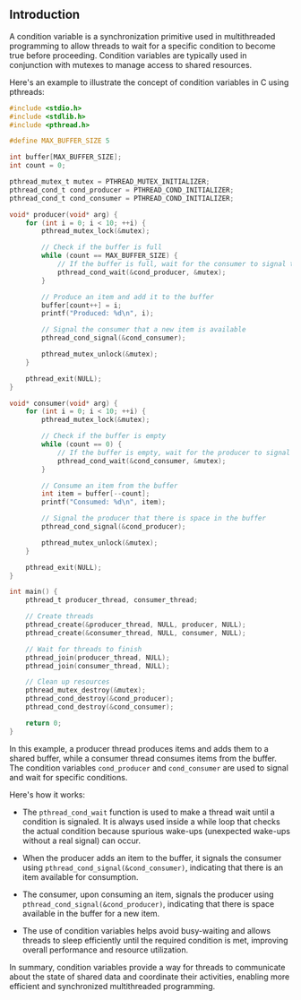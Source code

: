 ## Introduction
A condition variable is a synchronization primitive used in multithreaded programming to allow threads to wait for a specific condition to become true before proceeding. Condition variables are typically used in conjunction with mutexes to manage access to shared resources.

Here's an example to illustrate the concept of condition variables in C using pthreads:

```c
#include <stdio.h>
#include <stdlib.h>
#include <pthread.h>

#define MAX_BUFFER_SIZE 5

int buffer[MAX_BUFFER_SIZE];
int count = 0;

pthread_mutex_t mutex = PTHREAD_MUTEX_INITIALIZER;
pthread_cond_t cond_producer = PTHREAD_COND_INITIALIZER;
pthread_cond_t cond_consumer = PTHREAD_COND_INITIALIZER;

void* producer(void* arg) {
    for (int i = 0; i < 10; ++i) {
        pthread_mutex_lock(&mutex);

        // Check if the buffer is full
        while (count == MAX_BUFFER_SIZE) {
            // If the buffer is full, wait for the consumer to signal that space is available
            pthread_cond_wait(&cond_producer, &mutex);
        }

        // Produce an item and add it to the buffer
        buffer[count++] = i;
        printf("Produced: %d\n", i);

        // Signal the consumer that a new item is available
        pthread_cond_signal(&cond_consumer);

        pthread_mutex_unlock(&mutex);
    }

    pthread_exit(NULL);
}

void* consumer(void* arg) {
    for (int i = 0; i < 10; ++i) {
        pthread_mutex_lock(&mutex);

        // Check if the buffer is empty
        while (count == 0) {
            // If the buffer is empty, wait for the producer to signal that an item is available
            pthread_cond_wait(&cond_consumer, &mutex);
        }

        // Consume an item from the buffer
        int item = buffer[--count];
        printf("Consumed: %d\n", item);

        // Signal the producer that there is space in the buffer
        pthread_cond_signal(&cond_producer);

        pthread_mutex_unlock(&mutex);
    }

    pthread_exit(NULL);
}

int main() {
    pthread_t producer_thread, consumer_thread;

    // Create threads
    pthread_create(&producer_thread, NULL, producer, NULL);
    pthread_create(&consumer_thread, NULL, consumer, NULL);

    // Wait for threads to finish
    pthread_join(producer_thread, NULL);
    pthread_join(consumer_thread, NULL);

    // Clean up resources
    pthread_mutex_destroy(&mutex);
    pthread_cond_destroy(&cond_producer);
    pthread_cond_destroy(&cond_consumer);

    return 0;
}
```

In this example, a producer thread produces items and adds them to a shared buffer, while a consumer thread consumes items from the buffer. The condition variables `cond_producer` and `cond_consumer` are used to signal and wait for specific conditions.

Here's how it works:

- The `pthread_cond_wait` function is used to make a thread wait until a condition is signaled. It is always used inside a while loop that checks the actual condition because spurious wake-ups (unexpected wake-ups without a real signal) can occur.

- When the producer adds an item to the buffer, it signals the consumer using `pthread_cond_signal(&cond_consumer)`, indicating that there is an item available for consumption.

- The consumer, upon consuming an item, signals the producer using `pthread_cond_signal(&cond_producer)`, indicating that there is space available in the buffer for a new item.

- The use of condition variables helps avoid busy-waiting and allows threads to sleep efficiently until the required condition is met, improving overall performance and resource utilization.

In summary, condition variables provide a way for threads to communicate about the state of shared data and coordinate their activities, enabling more efficient and synchronized multithreaded programming.
